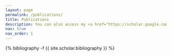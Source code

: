 ```yaml
---
layout: page
permalink: /publications/
title: Publications
description: You can also access my <a href="https://scholar.google.com/citations?user=4D5oj3MAAAAJ&hl=en&oi=sra">Google Scholar</a> !
nav: true
nav_order: 1
---
```

<!-- _pages/publications.md -->
<div class="publications">

{% bibliography -f {{ site.scholar.bibliography }} %}

</div>
